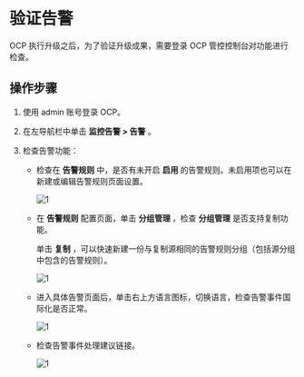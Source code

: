 # 验证告警

OCP 执行升级之后，为了验证升级成果，需要登录 OCP 管控控制台对功能进行检查。

## 操作步骤

1. 使用 admin 账号登录 OCP。

2. 在左导航栏中单击 **监控告警 > 告警** 。

3. 检查告警功能：

   * 检查在 **告警规则** 中，是否有未开启 **启用** 的告警规则。未启用项也可以在新建或编辑告警规则页面设置。

     ![1](https://obbusiness-private.oss-cn-shanghai.aliyuncs.com/doc/img/ocp/410/%E5%91%8A%E8%AD%A61.png)

   * 在 **告警规则** 配置页面，单击 **分组管理** ，检查 **分组管理** 是否支持复制功能。

     单击 **复制** ，可以快速新建一份与复制源相同的告警规则分组（包括源分组中包含的告警规则）。

     ![1](https://obbusiness-private.oss-cn-shanghai.aliyuncs.com/doc/img/ocp/410/%E5%91%8A%E8%AD%A62.png)

   * 进入具体告警页面后，单击右上方语言图标，切换语言，检查告警事件国际化是否正常。

     ![1](https://obbusiness-private.oss-cn-shanghai.aliyuncs.com/doc/img/ocp/410/%E5%91%8A%E8%AD%A63.png)

   * 检查告警事件处理建议链接。

     ![1](https://obbusiness-private.oss-cn-shanghai.aliyuncs.com/doc/img/ocp/410/%E5%91%8A%E8%AD%A64.png)
